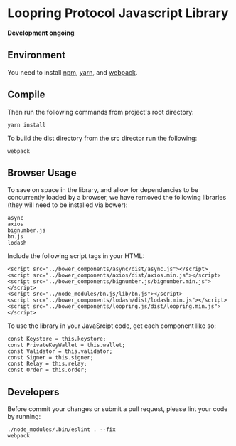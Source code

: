 # Loopring Protocol Javascript Library

**Development ongoing**

## Environment

You need to install [npm](https://www.npmjs.com/get-npm), [yarn](https://yarnpkg.com/lang/en/docs/cli/install/), and [webpack](https://github.com/webpack/webpack).

## Compile

Then run the following commands from project's root directory:
 
```
yarn install
```

To build the dist directory from the src director run the following:

```
webpack
```

## Browser Usage

To save on space in the library, and allow for dependencies to be concurrently loaded by a browser, we have removed the following libraries (they will need to be installed via bower):

```
async
axios
bignumber.js
bn.js
lodash
```

Include the following script tags in your HTML:

```
<script src="../bower_components/async/dist/async.js"></script>
<script src="../bower_components/axios/dist/axios.min.js"></script>
<script src="../bower_components/bignumber.js/bignumber.min.js"></script>
<script src="../node_modules/bn.js/lib/bn.js"></script>
<script src="../bower_components/lodash/dist/lodash.min.js"></script>
<script src="../bower_components/loopring.js/dist/loopring.min.js"></script>
```

To use the library in your JavaSrcipt code, get each component like so:

```
const Keystore = this.keystore;
const PrivateKeyWallet = this.wallet;
const Validator = this.validator;
const Signer = this.signer;
const Relay = this.relay;
const Order = this.order;
```

## Developers

Before commit your changes or submit a pull request, please lint your code by running:

```
./node_modules/.bin/eslint . --fix
webpack
```
